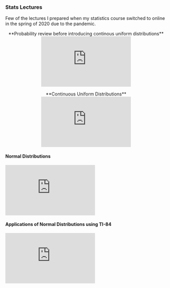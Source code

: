 ### Stats Lectures <br>
<p>
Few of the lectures I prepared when my statistics course switched to online in the spring of 2020 due to the pandemic.
</p>

<p align = "center">
**Probability review before introducing continous uniform distributions** 


<iframe width="280" height="157" src="https://www.youtube.com/embed/I9yNWkfVnso" title="YouTube video player" frameborder="0" allow="accelerometer; autoplay; clipboard-write; encrypted-media; gyroscope; picture-in-picture" allowfullscreen></iframe>
</p>


<p align = "center">
**Continuous Uniform Distributions**

<iframe width="280" height="157" src="https://www.youtube.com/embed/I9yNWkfVnso" title="YouTube video player" frameborder="0" allow="accelerometer; autoplay; clipboard-write; encrypted-media; gyroscope; picture-in-picture" allowfullscreen></iframe>
</p>


#### Normal Distributions
<p>
<iframe width="280" height="157" src="https://www.youtube.com/embed/B8UuG4VLo-c" title="YouTube video player" frameborder="0" allow="accelerometer; autoplay; clipboard-write; encrypted-media; gyroscope; picture-in-picture" allowfullscreen></iframe>
</p>


#### Applications of Normal Distributions using TI-84
<p>
<iframe width="280" height="157" src="https://www.youtube.com/embed/B8UuG4VLo-c" title="YouTube video player" frameborder="0" allow="accelerometer; autoplay; clipboard-write; encrypted-media; gyroscope; picture-in-picture" allowfullscreen></iframe>
</p>
